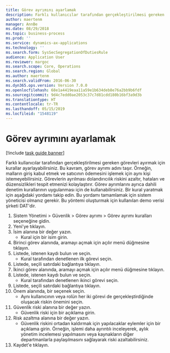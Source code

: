 ```yaml
---
title: Görev ayrımını ayarlamak
description: Farklı kullanıcılar tarafından gerçekleştirilmesi gereken görevleri ayırmak için kurallar ayarlayabilirsiniz.
author: maertenm
manager: AnnBe
ms.date: 08/29/2018
ms.topic: business-process
ms.prod: ''
ms.service: dynamics-ax-applications
ms.technology: ''
ms.search.form: SysSecSegregationOfDutiesRule
audience: Application User
ms.reviewer: margoc
ms.search.scope: Core, Operations
ms.search.region: Global
ms.author: maertenm
ms.search.validFrom: 2016-06-30
ms.dyn365.ops.version: Version 7.0.0
ms.openlocfilehash: 68e1a4419eaa11a59e1b634deb8e76a2bb9b6fdf
ms.sourcegitcommit: 9d4c7edd0ae2053c37c7d81cdd180b16bf3a9d3b
ms.translationtype: HT
ms.contentlocale: tr-TR
ms.lasthandoff: 05/15/2019
ms.locfileid: "1548119"
---
```

# <a name="set-up-segregation-of-duties"></a>Görev ayrımını ayarlamak

[!include [task guide banner](../../includes/task-guide-banner.md)]

Farklı kullanıcılar tarafından gerçekleştirilmesi gereken görevleri ayırmak için kurallar ayarlayabilirsiniz. Bu kavram, görev ayrımı adını taşır. Örneğin, malların giriş kabul etmek ve satıcının ödemesini işlemek için aynı kişi istemeyebilirsiniz. Görevlerin ayrılması dolandırıcılık riskini azaltır, hataları ve düzensizlikleri tespit etmenizi kolaylaştırır. Görev ayrımlarını ayrıca dahili denetim kurallarının uygulanması için de kullanabilirsiniz. Bir kural yaratmak için aşağıdaki yordamı takip edin. Bu yordamı tamamlamak için sistem yöneticisi olmanız gerekir. Bu yöntemi oluşturmak için kullanılan demo verisi şirketi DAT'dir. 

1. Sistem Yönetimi > Güvenlik > Görev ayrımı > Görev ayrımı kuralları seçeneğine gidin.
2. Yeni'ye tıklayın.
3. İsim alanına bir değer yazın.
    * Kural için bir isim girin.  
4. Birinci görev alanında, aramayı açmak için açılır menü düğmesine tıklayın.
5. Listede, istenen kaydı bulun ve seçin.
    * Kural tarafından denetlenen ilk görevi seçin.  
6. Listede, seçili satırdaki bağlantıya tıklayın.
7. İkinci görev alanında, aramayı açmak için açılır menü düğmesine tıklayın.
8. Listede, istenen kaydı bulun ve seçin.
    * Kural tarafından denetlenen ikinci görevi seçin.  
9. Listede, seçili satırdaki bağlantıya tıklayın.
10. Önem alanında, bir seçenek seçin.
    * Aynı kullanıcının veya rolün her iki görevi de gerçekleştirdiğinde oluşacak riskin önemini seçin.  
11. Güvenlik riski alanına bir değer yazın.
    * Güvenlik riski için bir açıklama girin.  
12. Risk azaltma alanına bir değer yazın.
    * Güvenlik riskini ortadan kaldırmak için yapılacaklar eylemler için bir açıklama girin. Örneğin, işlemi daha ayrıntılı inceleyerek, aylık yönetim incelemesi yapılmasını veya kaynakların diğer departmanlarla paylaşılmasını sağlayarak riski azaltabilirsiniz.  
13. Kaydet'e tıklayın.

